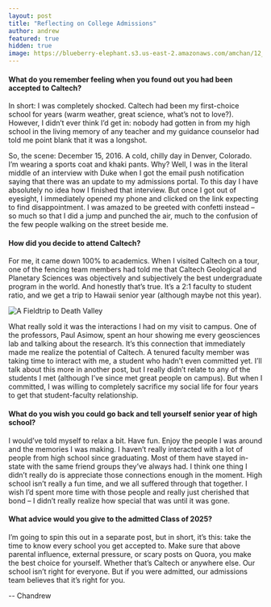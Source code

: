 ```yaml
---
layout: post
title: "Reflecting on College Admissions"
author: andrew
featured: true
hidden: true
image: https://blueberry-elephant.s3.us-east-2.amazonaws.com/amchan/12_17/Ventura.JPG
---
```


#### What do you remember feeling when you found out you had been accepted to Caltech?
In short: I was completely shocked. Caltech had been my first-choice school for years (warm weather, great science, what’s not to love?). However, I didn’t ever think I’d get in: nobody had gotten in from my high school in the living memory of any teacher and my guidance counselor had told me point blank that it was a longshot.

So, the scene: December 15, 2016. A cold, chilly day in Denver, Colorado. I’m wearing a sports coat and khaki pants. Why? Well, I was in the literal middle of an interview with Duke when I got the email push notification saying that there was an update to my admissions portal. To this day I have absolutely no idea how I finished that interview. But once I got out of eyesight, I immediately opened my phone and clicked on the link expecting to find disappointment. I was amazed to be greeted with confetti instead – so much so that I did a jump and punched the air, much to the confusion of the few people walking on the street beside me.  
#### How did you decide to attend Caltech?
For me, it came down 100% to academics. When I visited Caltech on a tour, one of the fencing team members had told me that Caltech Geological and Planetary Sciences was objectively and subjectively the best undergraduate program in the world. And honestly that’s true. It’s a 2:1 faculty to student ratio, and we get a trip to Hawaii senior year (although maybe not this year).

![A Fieldtrip to Death Valley](https://blueberry-elephant.s3.us-east-2.amazonaws.com/amchan/12_17/Ge+11a+Field+Trip.JPG)

What really sold it was the interactions I had on my visit to campus. One of the professors, Paul Asimow, spent an hour showing me every geosciences lab and talking about the research. It’s this connection that immediately made me realize the potential of Caltech. A tenured faculty member was taking time to interact with me, a student who hadn’t even committed yet. I’ll talk about this more in another post, but I really didn’t relate to any of the students I met (although I’ve since met great people on campus). But when I committed, I was willing to completely sacrifice my social life for four years to get that student-faculty relationship. 
#### What do you wish you could go back and tell yourself senior year of high school?
I would’ve told myself to relax a bit. Have fun. Enjoy the people I was around and the memories I was making. I haven’t really interacted with a lot of people from high school since graduating. Most of them have stayed in-state with the same friend groups they’ve always had. I think one thing I didn’t really do is appreciate those connections enough in the moment. High school isn’t really a fun time, and we all suffered through that together. I wish I’d spent more time with those people and really just cherished that bond – I didn’t really realize how special that was until it was gone. 
#### What advice would you give to the admitted Class of 2025?
I’m going to spin this out in a separate post, but in short, it’s this: take the time to know every school you get accepted to. Make sure that above parental influence, external pressure, or scary posts on Quora, you make the best choice for yourself. Whether that’s Caltech or anywhere else. Our school isn’t right for everyone. But if you were admitted, our admissions team believes that it’s right for you. 

-- Chandrew
